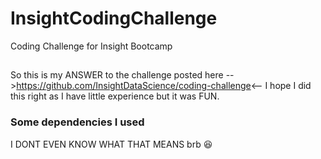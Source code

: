 # InsightCodingChallenge
Coding Challenge for Insight Bootcamp

##
So this is my ANSWER to the challenge posted here -->https://github.com/InsightDataScience/coding-challenge<--
I hope I did this right as I have little experience but it was FUN. 

### Some dependencies I used
I DONT EVEN KNOW WHAT THAT MEANS brb :laughing:
